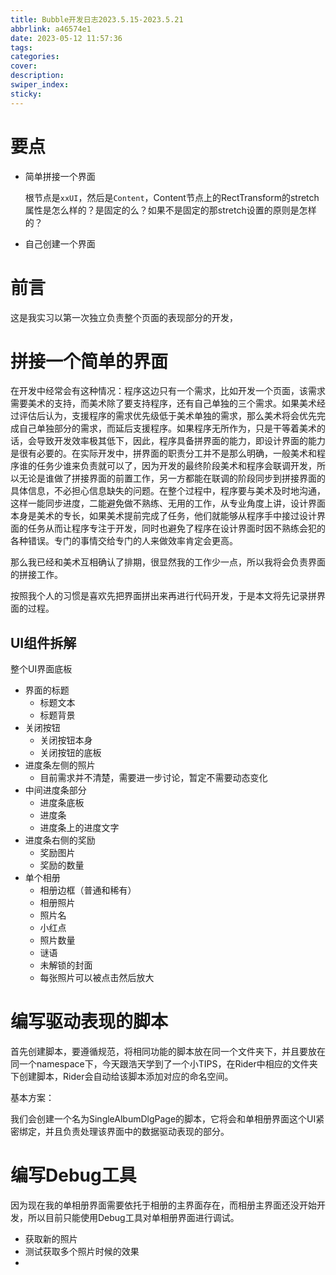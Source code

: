 ```yaml
---
title: Bubble开发日志2023.5.15-2023.5.21
abbrlink: a46574e1
date: 2023-05-12 11:57:36
tags:
categories:
cover:
description:
swiper_index:
sticky:
---
```


# 要点

- 简单拼接一个界面

  根节点是`xxUI`，然后是`Content`，Content节点上的RectTransform的stretch属性是怎么样的？是固定的么？如果不是固定的那stretch设置的原则是怎样的？
  
- 自己创建一个界面



# 前言

这是我实习以第一次独立负责整个页面的表现部分的开发，

# 拼接一个简单的界面

在开发中经常会有这种情况：程序这边只有一个需求，比如开发一个页面，该需求需要美术的支持，而美术除了要支持程序，还有自己单独的三个需求。如果美术经过评估后认为，支援程序的需求优先级低于美术单独的需求，那么美术将会优先完成自己单独部分的需求，而延后支援程序。如果程序无所作为，只是干等着美术的话，会导致开发效率极其低下，因此，程序具备拼界面的能力，即设计界面的能力是很有必要的。在实际开发中，拼界面的职责分工并不是那么明确，一般美术和程序谁的任务少谁来负责就可以了，因为开发的最终阶段美术和程序会联调开发，所以无论是谁做了拼接界面的前置工作，另一方都能在联调的阶段同步到拼接界面的具体信息，不必担心信息缺失的问题。在整个过程中，程序要与美术及时地沟通，这样一能同步进度，二能避免做不熟练、无用的工作，从专业角度上讲，设计界面本身是美术的专长，如果美术提前完成了任务，他们就能够从程序手中接过设计界面的任务从而让程序专注于开发，同时也避免了程序在设计界面时因不熟练会犯的各种错误。专门的事情交给专门的人来做效率肯定会更高。

那么我已经和美术互相确认了排期，很显然我的工作少一点，所以我将会负责界面的拼接工作。

按照我个人的习惯是喜欢先把界面拼出来再进行代码开发，于是本文将先记录拼界面的过程。

## UI组件拆解

整个UI界面底板

- 界面的标题
  - 标题文本
  - 标题背景
- 关闭按钮
  - 关闭按钮本身
  - 关闭按钮的底板
- 进度条左侧的照片
  - 目前需求并不清楚，需要进一步讨论，暂定不需要动态变化                                                                                                                                                                                                                                                                                                                                                                                                                                                                                                                                                                                                                                                                                                                                                                            
- 中间进度条部分
  - 进度条底板
  - 进度条
  - 进度条上的进度文字
- 进度条右侧的奖励
  - 奖励图片
  - 奖励的数量
- 单个相册
  - 相册边框（普通和稀有）
  - 相册照片
  - 照片名
  - 小红点
  - 照片数量
  - 谜语
  - 未解锁的封面
  - 每张照片可以被点击然后放大

# 编写驱动表现的脚本

首先创建脚本，要遵循规范，将相同功能的脚本放在同一个文件夹下，并且要放在同一个namespace下，今天跟浩天学到了一个小TIPS，在Rider中相应的文件夹下创建脚本，Rider会自动给该脚本添加对应的命名空间。

基本方案：

我们会创建一个名为SingleAlbumDlgPage的脚本，它将会和单相册界面这个UI紧密绑定，并且负责处理该界面中的数据驱动表现的部分。









# 编写Debug工具

因为现在我的单相册界面需要依托于相册的主界面存在，而相册主界面还没开始开发，所以目前只能使用Debug工具对单相册界面进行调试。



- 获取新的照片
- 测试获取多个照片时候的效果
- 

